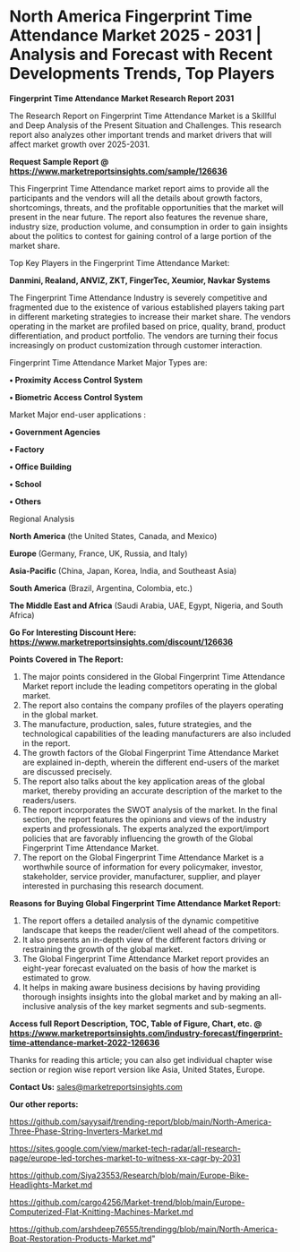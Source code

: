 # North America Fingerprint Time Attendance Market 2025 - 2031 | Analysis and Forecast with Recent Developments Trends, Top Players

<strong>Fingerprint Time Attendance Market Research Report 2031</strong>

The Research Report on Fingerprint Time Attendance Market is a Skillful and Deep Analysis of the Present Situation and Challenges. This research report also analyzes other important trends and market drivers that will affect market growth over 2025-2031.

<strong>Request Sample Report @ <a href=https://www.marketreportsinsights.com/sample/126636>https://www.marketreportsinsights.com/sample/126636</a></strong>

This Fingerprint Time Attendance market report aims to provide all the participants and the vendors will all the details about growth factors, shortcomings, threats, and the profitable opportunities that the market will present in the near future. The report also features the revenue share, industry size, production volume, and consumption in order to gain insights about the politics to contest for gaining control of a large portion of the market share.

Top Key Players in the Fingerprint Time Attendance Market:

<strong>Danmini, Realand, ANVIZ, ZKT, FingerTec, Xeumior, Navkar Systems</strong>

The Fingerprint Time Attendance Industry is severely competitive and fragmented due to the existence of various established players taking part in different marketing strategies to increase their market share. The vendors operating in the market are profiled based on price, quality, brand, product differentiation, and product portfolio. The vendors are turning their focus increasingly on product customization through customer interaction.

Fingerprint Time Attendance Market Major Types are:

<strong>• Proximity Access Control System

• Biometric Access Control System</strong>

Market Major end-user applications :

<strong>• Government Agencies

• Factory

• Office Building

• School

• Others</strong>

Regional Analysis

</u><strong><b>North America</b></strong> (the United States, Canada, and Mexico)

<strong><b>Europe </b></strong>(Germany, France, UK, Russia, and Italy)

<strong><b>Asia-Pacific</b></strong> (China, Japan, Korea, India, and Southeast Asia)

<strong><b>South America</b></strong> (Brazil, Argentina, Colombia, etc.)

<strong><b>The Middle East and Africa</b></strong> (Saudi Arabia, UAE, Egypt, Nigeria, and South Africa)

<strong>Go For Interesting Discount Here: <a href=https://www.marketreportsinsights.com/discount/126636>https://www.marketreportsinsights.com/discount/126636</a></strong>

<strong>Points Covered in The Report:</strong>
<ol>
  <li>The major points considered in the Global Fingerprint Time Attendance Market report include the leading competitors operating in the global market.</li>
  <li>The report also contains the company profiles of the players operating in the global market.</li>
  <li>The manufacture, production, sales, future strategies, and the technological capabilities of the leading manufacturers are also included in the report.</li>
  <li>The growth factors of the Global Fingerprint Time Attendance Market are explained in-depth, wherein the different end-users of the market are discussed precisely.</li>
  <li>The report also talks about the key application areas of the global market, thereby providing an accurate description of the market to the readers/users.</li>
  <li>The report incorporates the SWOT analysis of the market. In the final section, the report features the opinions and views of the industry experts and professionals. The experts analyzed the export/import policies that are favorably influencing the growth of the Global Fingerprint Time Attendance Market.</li>
  <li>The report on the Global Fingerprint Time Attendance Market is a worthwhile source of information for every policymaker, investor, stakeholder, service provider, manufacturer, supplier, and player interested in purchasing this research document.</li>
</ol>
<strong>Reasons for Buying Global Fingerprint Time Attendance Market Report:</strong>

<ol>
  <li>The report offers a detailed analysis of the dynamic competitive landscape that keeps the reader/client well ahead of the competitors.</li>
  <li>It also presents an in-depth view of the different factors driving or restraining the growth of the global market.</li>
  <li>The Global Fingerprint Time Attendance Market report provides an eight-year forecast evaluated on the basis of how the market is estimated to grow.</li>
  <li>It helps in making aware business decisions by having providing thorough insights insights into the global market and by making an all-inclusive analysis of the key market segments and sub-segments.</li>
</ol>
<strong>Access full Report Description, TOC, Table of Figure, Chart, etc. @ <a href=https://www.marketreportsinsights.com/industry-forecast/fingerprint-time-attendance-market-2022-126636>https://www.marketreportsinsights.com/industry-forecast/fingerprint-time-attendance-market-2022-126636</a></strong>


Thanks for reading this article; you can also get individual chapter wise section or region wise report version like Asia, United States, Europe.

<strong>Contact Us:</strong>
sales@marketreportsinsights.com

<strong>Our other reports:</strong>

<a href=https://github.com/sayysaif/trending-report/blob/main/North-America-Three-Phase-String-Inverters-Market.md>https://github.com/sayysaif/trending-report/blob/main/North-America-Three-Phase-String-Inverters-Market.md</a>

<a href=https://sites.google.com/view/market-tech-radar/all-research-page/europe-led-torches-market-to-witness-xx-cagr-by-2031>https://sites.google.com/view/market-tech-radar/all-research-page/europe-led-torches-market-to-witness-xx-cagr-by-2031</a>

<a href=https://github.com/Siya23553/Research/blob/main/Europe-Bike-Headlights-Market.md>https://github.com/Siya23553/Research/blob/main/Europe-Bike-Headlights-Market.md</a>

<a href=https://github.com/cargo4256/Market-trend/blob/main/Europe-Computerized-Flat-Knitting-Machines-Market.md>https://github.com/cargo4256/Market-trend/blob/main/Europe-Computerized-Flat-Knitting-Machines-Market.md</a>

<a href=https://github.com/arshdeep76555/trendingg/blob/main/North-America-Boat-Restoration-Products-Market.md>https://github.com/arshdeep76555/trendingg/blob/main/North-America-Boat-Restoration-Products-Market.md</a>"
